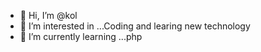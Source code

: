 - 👋 Hi, I’m @kol
- 👀 I’m interested in ...Coding and learing new technology
- 🌱 I’m currently learning ...php
<!---
alok189/alok189 is a ✨ special ✨ repository because its `README.md` (this file) appears on your GitHub profile.
You can click the Preview link to take a look at your changes.
--->
